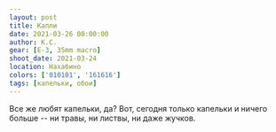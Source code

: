 ```yaml
---
layout: post
title: Капли
date: 2021-03-26 00:00:00
author: К.С.
gear: [E-3, 35mm macro]
shoot_date: 2021-03-24
location: Нахабино
colors: ['010101', '161616']
tags: [капельки, обои]
---
```

Все же любят капельки, да? Вот, сегодня только капельки и ничего больше -- ни травы, ни листвы, ни даже жучков.
